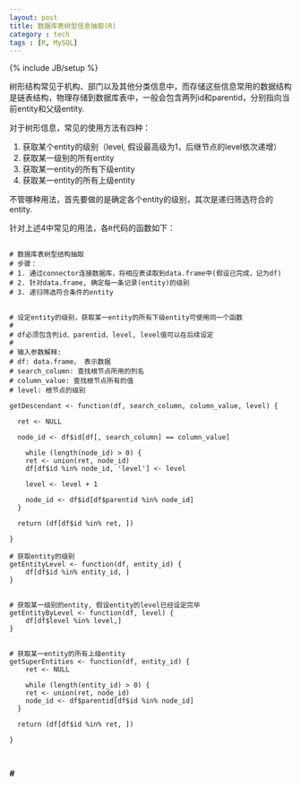 ```yaml
---
layout: post
title: 数据库表树型信息抽取(R)
category : tech
tags : [R, MySQL]
---
```

{% include JB/setup %}

树形结构常见于机构、部门以及其他分类信息中，而存储这些信息常用的数据结构是链表结构，物理存储到数据库表中，一般会包含两列id和parentid，分别指向当前entity和父级entity.

对于树形信息，常见的使用方法有四种：

1.  获取某个entity的级别（level, 假设最高级为1，后继节点的level依次递增）
2.  获取某一级别的所有entity
3.  获取某一entity的所有下级entity
4.  获取某一entity的所有上级entity

不管哪种用法，首先要做的是确定各个entity的级别，其次是递归筛选符合的entity. 

针对上述4中常见的用法，各`R`代码的函数如下：

<pre>
<code class="R">
# 数据库表树型结构抽取
# 步骤：
# 1. 通过connector连接数据库，将相应表读取到data.frame中(假设已完成，记为df)
# 2. 针对data.frame, 确定每一条记录(entity)的级别
# 3. 递归筛选符合条件的entity


# 设定entity的级别，获取某一entity的所有下级entity可使用同一个函数
# 
# df必须包含列id、parentid、level, level值可以在后续设定
# 
# 输入参数解释:
# df: data.frame， 表示数据
# search_column: 查找根节点所用的列名
# column_value: 查找根节点所有的值
# level: 根节点的级别

getDescendant <- function(df, search_column, column_value, level) {
  
  ret <- NULL
  
  node_id <- df$id[df[, search_column] == column_value]
  
	while (length(node_id) > 0) {
    ret <- union(ret, node_id)
    df[df$id %in% node_id, 'level'] <- level
    
    level <- level + 1
    
    node_id <- df$id[df$parentid %in% node_id]
  }
  
  return (df[df$id %in% ret, ])
  
}

# 获取entity的级别
getEntityLevel <- function(df, entity_id) {
	df[df$id %in% entity_id, ]
}
	

# 获取某一级别的entity, 假设entity的level已经设定完毕
getEntityByLevel <- function(df, level) {
	df[df$level %in% level,]
}


# 获取某一entity的所有上级entity
getSuperEntities <- function(df, entity_id) {
	ret <- NULL
	
	while (length(entity_id) > 0) {
    ret <- union(ret, node_id)
    node_id <- df$parentid[df$id %in% node_id]
  }
  
  return (df[df$id %in% ret, ])
  
}

</code>
</pre>

***#***